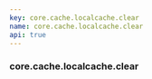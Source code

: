 ```yaml
---
key: core.cache.localcache.clear
name: core.cache.localcache.clear
api: true
---
```


### core.cache.localcache.clear

